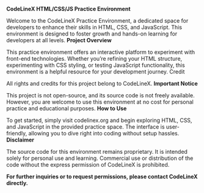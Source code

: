 **CodeLineX HTML/CSS/JS Practice Environment**

Welcome to the CodeLineX Practice Environment, a dedicated space for developers to enhance their skills in HTML, CSS, and JavaScript. This environment is designed to foster growth and hands-on learning for developers at all levels.
**Project Overview**

This practice environment offers an interactive platform to experiment with front-end technologies. Whether you’re refining your HTML structure, experimenting with CSS styling, or testing JavaScript functionality, this environment is a helpful resource for your development journey.
Credit

All rights and credits for this project belong to CodeLineX.
**Important Notice**

This project is not open-source, and its source code is not freely available. However, you are welcome to use this environment at no cost for personal practice and educational purposes.
**How to Use**

To get started, simply visit codelinex.org and begin exploring HTML, CSS, and JavaScript in the provided practice space. The interface is user-friendly, allowing you to dive right into coding without setup hassles.
**Disclaimer**

The source code for this environment remains proprietary. It is intended solely for personal use and learning. Commercial use or distribution of the code without the express permission of CodeLineX is prohibited.

**For further inquiries or to request permissions, please contact CodeLineX directly.**
